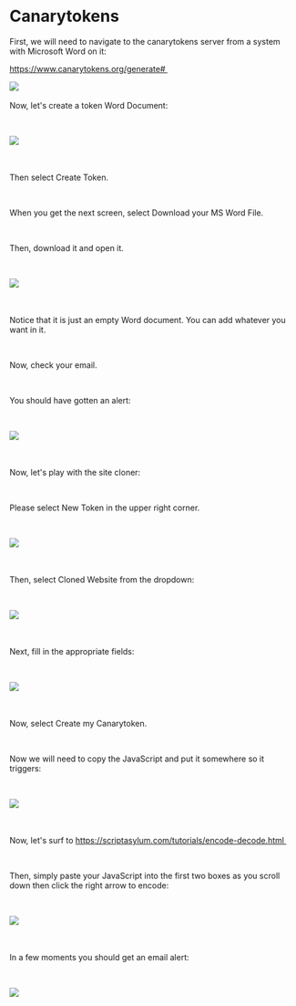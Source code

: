  

# Canarytokens 


First, we will need to navigate to the canarytokens server from a system with Microsoft Word on it: 

https://www.canarytokens.org/generate# 

![](attachment/Clipboard_2021-03-12-09-59-43.png) 


Now, let's create a token Word Document: 


  

![](attachment/Clipboard_2021-03-12-10-01-33.png) 

  

Then select Create Token. 

  

When you get the next screen, select Download your MS Word File.  

  

Then, download it and open it. 

  

![](attachment/Clipboard_2021-03-12-10-03-10.png) 

  

Notice that it is just an empty Word document. You can add whatever you want in it. 

  

Now, check your email. 

  

You should have gotten an alert: 

  

![](attachment/Clipboard_2021-03-12-10-04-16.png) 

  

Now, let's play with the site cloner: 

  

Please select New Token in the upper right corner. 

  

![](attachment/Clipboard_2021-03-12-10-07-48.png) 

  

Then, select Cloned Website from the dropdown: 

  

![](attachment/Clipboard_2021-03-12-10-08-21.png) 

  

Next, fill in the appropriate fields: 

  

![](attachment/Clipboard_2021-03-12-10-09-19.png) 

  

Now, select Create my Canarytoken. 

  

Now we will need to copy the JavaScript and put it somewhere so it triggers: 

  

![](attachment/Clipboard_2021-03-12-10-11-06.png) 

  

Now, let's surf to https://scriptasylum.com/tutorials/encode-decode.html 

  

Then, simply paste your JavaScript into the first two boxes as you scroll down then click the right arrow to encode: 

  

![](attachment/Clipboard_2021-03-12-10-18-39.png) 

  

In a few moments you should get an email alert: 

  

![](attachment/Clipboard_2021-03-12-10-19-36.png) 

  

  

  

  

 

 
